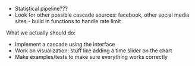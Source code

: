 - Statistical pipeline???
- Look for other possible cascade sources: facebook, other social media sites - build in functions to handle rate limit

What we actually should do:
- Implement a cascade using the interface
- Work on visualization: stuff like adding a time slider on the chart
- Make examples/tests to make sure everything works correctly
